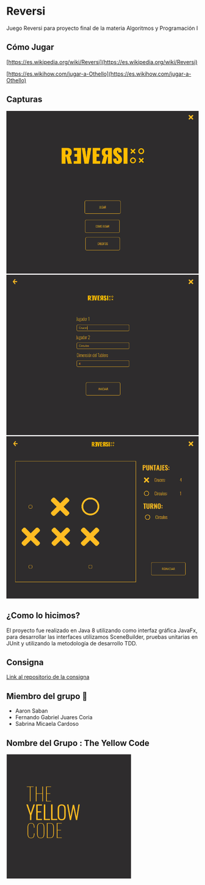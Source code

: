 # Reversi
Juego Reversi para proyecto final de la materia Algoritmos y Programación I

## Cómo Jugar
[https://es.wikipedia.org/wiki/Reversi](https://es.wikipedia.org/wiki/Reversi)

[https://es.wikihow.com/jugar-a-Othello](https://es.wikihow.com/jugar-a-Othello)

## Capturas

![Captura de la app](./.readme-static/menu.png)
![Captura de la app](./.readme-static/opciones.png)
![Captura de la app](./.readme-static/juego.png)

## ¿Como lo hicimos?
El proyecto fue realizado en Java 8 utilizando como interfaz gráfica JavaFx, para desarrollar las interfaces utilizamos SceneBuilder, pruebas unitarias en JUnit y utilizando la metodología de desarrollo TDD.

## Consigna
[Link al repositorio de la consigna](https://github.com/mtugnarelli/tp-reversi)

## Miembro del grupo :eyes:

* Aaron Saban
* Fernando Gabriel Juares Coria
* Sabrina Micaela Cardoso

## Nombre del Grupo : The Yellow Code

![Logo del Equipo](./.readme-static/logo.png)
